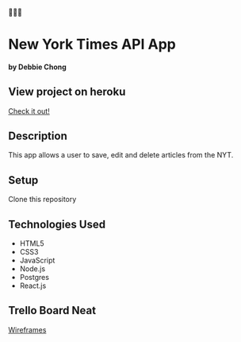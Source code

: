 :tulip::rabbit::tulip:
# New York Times API App

#### by Debbie Chong


## View project on heroku
[Check it out!](https://limitless-bastion-68699.herokuapp.com/)
## Description
This app allows a user to save, edit and delete articles from the NYT.

## Setup
Clone this repository

## Technologies Used
* HTML5
* CSS3
* JavaScript
* Node.js
* Postgres
* React.js

## Trello Board Neat
[Wireframes]()
